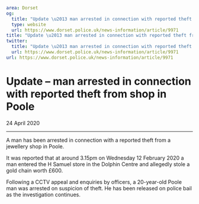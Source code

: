 ```yaml
area: Dorset
og:
  title: "Update \u2013 man arrested in connection with reported theft from shop in Poole"
  type: website
  url: https://www.dorset.police.uk/news-information/article/9971
title: "Update \u2013 man arrested in connection with reported theft from shop in Poole |"
twitter:
  title: "Update \u2013 man arrested in connection with reported theft from shop in Poole"
  url: https://www.dorset.police.uk/news-information/article/9971
url: https://www.dorset.police.uk/news-information/article/9971
```

# Update – man arrested in connection with reported theft from shop in Poole

24 April 2020

* * *

A man has been arrested in connection with a reported theft from a jewellery shop in Poole.

It was reported that at around 3.15pm on Wednesday 12 February 2020 a man entered the H Samuel store in the Dolphin Centre and allegedly stole a gold chain worth £600.

Following a CCTV appeal and enquiries by officers, a 20-year-old Poole man was arrested on suspicion of theft. He has been released on police bail as the investigation continues.
